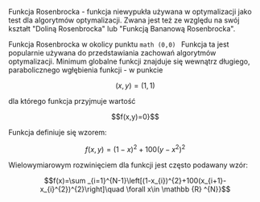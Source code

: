 Funkcja Rosenbrocka - funkcja niewypukła używana w optymalizacji jako test dla algorytmów optymalizacji. Zwana jest też ze względu na swój kształt "Doliną Rosenbrocka" lub "Funkcją Bananową Rosenbrocka".


Funkcja Rosenbrocka w okolicy punktu ```math (0,0) ```
Funkcja ta jest popularnie używana do przedstawiania zachowań algorytmów optymalizacji. Minimum globalne funkcji znajduje się wewnątrz długiego, parabolicznego wgłębienia funkcji - w punkcie
```math 
(x,y)=(1,1) 
```
dla którego funkcja przyjmuje wartość
```math
f(x,y)=0}
```

Funkcja definiuje się wzorem:
```math
f(x,y)=(1-x)^2+100(y-x^2)^2
``` 
Wielowymiarowym rozwinięciem dla funkcji jest często podawany wzór:
```math
f(x)=\sum _{i=1}^{N-1}\left[(1-x_{i})^{2}+100(x_{i+1}-x_{i}^{2})^{2}\right]\quad \forall x\in \mathbb {R} ^{N}}
``` 